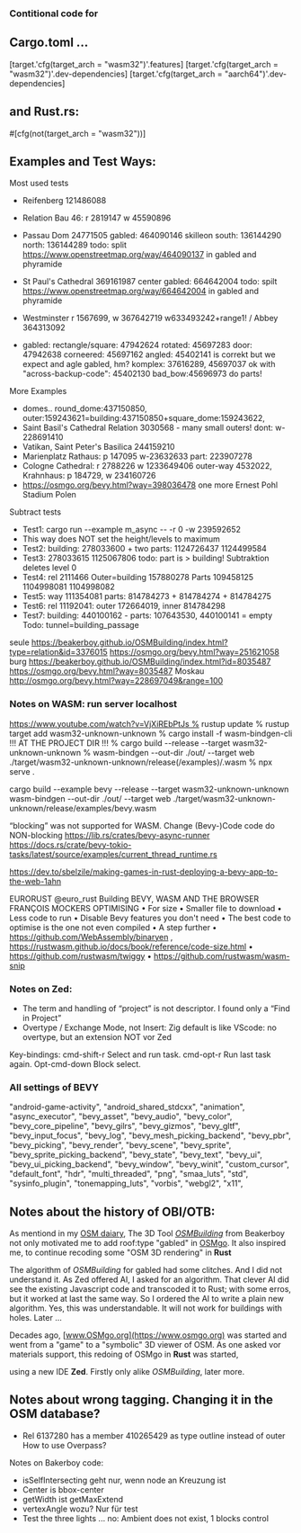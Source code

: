### Contitional code for
## Cargo.toml ...
[target.'cfg(target_arch = "wasm32")'.features]
[target.'cfg(target_arch = "wasm32")'.dev-dependencies]
[target.'cfg(target_arch = "aarch64")'.dev-dependencies]
## and Rust.rs:
 #[cfg(not(target_arch = "wasm32"))]


## Examples and Test Ways:

Most used tests
* Reifenberg  121486088
* Relation Bau 46: r 2819147 w 45590896
* Passau Dom 24771505 gabled: 464090146 skilleon south: 136144290  north: 136144289
   todo: split https://www.openstreetmap.org/way/464090137 in gabled and phyramide
* St Paul's Cathedral 369161987 center gabled: 664642004
   todo: spilt https://www.openstreetmap.org/way/664642004 in gabled and phyramide
* Westminster  r 1567699, w 367642719  w633493242+range1! / Abbey 364313092

* gabled: rectangle/square: 47942624 rotated: 45697283 door: 47942638 corneered: 45697162
          angled: 45402141 is correkt but we expect and agle gabled, hm?
          komplex: 37616289, 45697037 ok with "across-backup-code": 45402130  bad_bow:45696973 do parts!

More Examples
* domes.. round_dome:437150850, outer:159243621=building:437150850+square_dome:159243622,
* Saint Basil's Cathedral Relation 3030568 - many small outers!  dont: w-228691410
* Vatikan, Saint Peter's Basilica  244159210
* Marienplatz Rathaus: p 147095 w-23632633 part: 223907278
* Cologne Cathedral: r 2788226 w 1233649406 outer-way 4532022,     Krahnhaus: p 184729, w 234160726
* https://osmgo.org/bevy.html?way=398036478 one more Ernest Pohl Stadium  Polen

Subtract tests
* Test1: cargo run --example m_async -- -r 0 -w 239592652
* This way does NOT set the height/levels to maximum
* Test2: building: 278033600 + two parts: 1124726437 1124499584
* Test3: 278033615 1125067806 todo: part is > building! Subtraktion deletes level 0
* Test4: rel 2111466 Outer=building 157880278 Parts 109458125 1104998081 1104998082
* Test5: way 111354081 parts: 814784273 + 814784274 + 814784275
* Test6: rel 11192041: outer 172664019, inner 814784298
* Test7: building: 440100162 - parts: 107643530, 440100141 = empty  Todo: tunnel=building_passage

seule
https://beakerboy.github.io/OSMBuilding/index.html?type=relation&id=3376015
https://osmgo.org/bevy.html?way=251621058
burg
https://beakerboy.github.io/OSMBuilding/index.html?id=8035487
https://osmgo.org/bevy.html?way=8035487
Moskau
http://osmgo.org/bevy.html?way=228697049&range=100

### Notes on WASM:  run server localhost
https://www.youtube.com/watch?v=VjXiREbPtJs % rustup update
% rustup target add wasm32-unknown-unknown
% cargo install -f wasm-bindgen-cli    !!! AT THE PROJECT DIR !!!
% cargo build --release --target wasm32-unknown-unknown
% wasm-bindgen --out-dir ./out/ --target web ./target/wasm32-unknown-unknown/release(/examples)/<name>.wasm
% npx serve .

cargo build --example bevy --release --target wasm32-unknown-unknown
wasm-bindgen --out-dir ./out/ --target web ./target/wasm32-unknown-unknown/release/examples/bevy.wasm

“blocking” was not supported for WASM. Change (Bevy-)Code code do NON-blocking
https://lib.rs/crates/bevy-async-runner
https://docs.rs/crate/bevy-tokio-tasks/latest/source/examples/current_thread_runtime.rs

https://dev.to/sbelzile/making-games-in-rust-deploying-a-bevy-app-to-the-web-1ahn

EURORUST @euro_rust Building BEVY, WASM AND THE BROWSER FRANÇOIS MOCKERS OPTIMISING
• For size • Smaller file to download • Less code to run • Disable Bevy features you don't need
• The best code to optimise is the one not even compiled • A step further
• https://github.com/WebAssembly/binaryen
, https://rustwasm.github.io/docs/book/reference/code-size.html
• https://github.com/rustwasm/twiggy
• https://github.com/rustwasm/wasm-snip

### Notes on Zed:
- The term and handling of “project” is not descriptor. I found only a “Find in Project”
- Overtype / Exchange Mode, not Insert: Zig default is like VScode: no overtype, but an extension NOT vor Zed

Key-bindings: cmd-shift-r Select and run task. cmd-opt-r Run last task again. Opt-cmd-down Block select.


### All settings of BEVY
"android-game-activity",
"android_shared_stdcxx",
"animation",
"async_executor",
"bevy_asset",
"bevy_audio",
"bevy_color",
"bevy_core_pipeline",
"bevy_gilrs",
"bevy_gizmos",
"bevy_gltf",
"bevy_input_focus",
"bevy_log",
"bevy_mesh_picking_backend",
"bevy_pbr",
"bevy_picking",
"bevy_render",
"bevy_scene",
"bevy_sprite",
"bevy_sprite_picking_backend",
"bevy_state",
"bevy_text",
"bevy_ui",
"bevy_ui_picking_backend",
"bevy_window",
"bevy_winit",
"custom_cursor",
"default_font",
"hdr",
"multi_threaded",
"png",
"smaa_luts",
"std",
"sysinfo_plugin",
"tonemapping_luts",
"vorbis",
"webgl2",
"x11",




## Notes about the history of OBI/OTB:

As mentiond in my [OSM daiary](https://www.openstreetmap.org/user/-karlos-/diary/406592), The 3D Tool [*OSMBuilding*](https://github.com/Beakerboy/OSMBuilding) from Beakerboy not only motivated me to add roof:type "gabled" in [OSMgo](https://www.osmgo.org). It also inspired me, to continue recoding some "OSM 3D rendering" in **Rust**


The algorithm of *OSMBuilding* for gabled had some clitches. And I did not understand it. As Zed offered AI, I asked for an algorithm. That clever AI did see the existing Javascript code and transcoded it to Rust; with some erros, but it worked at last the same way. So I ordered the AI to write a plain new algorithm. Yes, this was understandable. It will not work for buildings with holes. Later ...

Decades ago, [www.OSMgo.org](https://www.osmgo.org) was started and went from a "game" to a "symbolic" 3D viewer of OSM.
As one asked vor materials support, this redoing of OSMgo in **Rust** was started,

 using a new IDE **Zed**. Firstly only alike *OSMBuilding*, later more.



## Notes about wrong tagging. Changing it in the OSM database?
* Rel 6137280 has a member  410265429 as type outline instead of outer  How to use Overpass?


Notes on Bakerboy code:
* isSelfIntersecting geht nur, wenn node an Kreuzung ist
* Center is bbox-center
* getWidth ist getMaxExtend
* vertexAngle wozu? Nur für test
* Test the three lights ... no: Ambient does not exist, 1 blocks control
